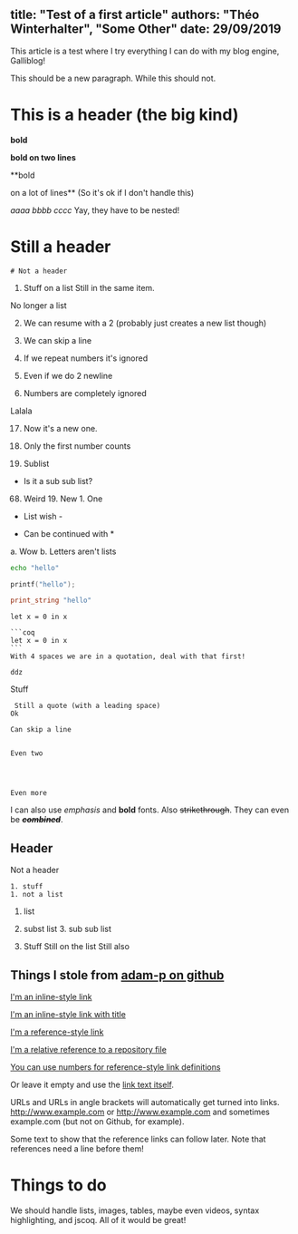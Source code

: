 title: "Test of a first article"
authors: "Théo Winterhalter", "Some Other"
date: 29/09/2019
----------------------------------------
This article is a test where I try everything I can do with my blog engine,
Galliblog!

This should be a new paragraph.
While this should not.

# This is a header (the big kind)

**bold**

**bold
on two lines**

**bold


on a lot of lines**
(So it's ok if I don't handle this)

*aaaa **bbbb* cccc**
Yay, they have to be nested!

  # Still a header

    # Not a header

1. Stuff on a list
Still in the same item.

No longer a list

2. We can resume with a 2 (probably just creates a new list though)
3. We can skip a line
3. If we repeat numbers it's ignored

3. Even if we do 2 newline

10. Numbers are completely ignored

Lalala

17. Now it's a new one.

1. Only the first number counts
  67. Sublist
  - Is it a sub sub list?
  68. Weird
    19. New
    1. One

- List wish -
* Can be continued with *

a. Wow
b. Letters aren't lists

```bash
echo "hello"
```

 ```C
printf("hello");
 ```
  ```ocaml
  print_string "hello"
  ```

   ```coq
   let x = 0 in x
   ```

    ```coq
    let x = 0 in x
    ```
    With 4 spaces we are in a quotation, deal with that first!

    ddz

Stuff

     Still a quote (with a leading space)
    Ok

    Can skip a line


    Even two




    Even more

I can also use *emphasis* and **bold** fonts. Also ~~strikethrough~~.
They can even be ***~~combined~~***.

## Header
Not a header

    1. stuff
    1. not a list

1. list
  2. subst list
    3. sub sub list


1. Stuff
   Still on the list
Still also

## Things I stole from [adam-p on github](https://github.com/adam-p/markdown-here/wiki/Markdown-Cheatsheet#links)

[I'm an inline-style link](https://www.google.com)

[I'm an inline-style link with title](https://www.google.com "Google's Homepage")

[I'm a reference-style link][Arbitrary case-insensitive reference text]

[I'm a relative reference to a repository file](../blob/master/LICENSE)

[You can use numbers for reference-style link definitions][1]

Or leave it empty and use the [link text itself].

URLs and URLs in angle brackets will automatically get turned into links.
http://www.example.com or <http://www.example.com> and sometimes
example.com (but not on Github, for example).

Some text to show that the reference links can follow later.
Note that references need a line before them!

[arbitrary case-insensitive reference text]: https://www.mozilla.org
[1]: http://slashdot.org
[link text itself]: http://www.reddit.com

# Things to do

We should handle lists, images, tables, maybe even videos, syntax highlighting,
and jscoq.
All of it would be great!
